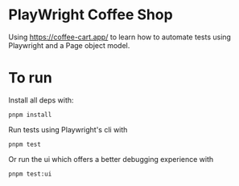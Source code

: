 # PlayWright Coffee Shop

Using https://coffee-cart.app/ to learn how to automate tests using Playwright and a Page object model.

# To run

Install all deps with:
```
pnpm install
```

Run tests using Playwright's cli with
```
pnpm test
```

Or run the ui which offers a better debugging experience with
```
pnpm test:ui
```


